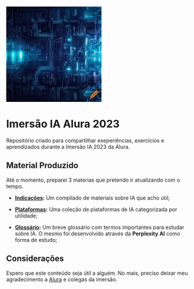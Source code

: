 ![Capa com temática futurísta gegrada pelo Craiyon AI](/img/craiyon_221541_futuristic_background_with_letters__numbers_and_tools_and_written__ai_.png)

# Imersão IA Alura 2023

Repositório criado para compartilhar exeperiências, exercícios e aprendizados durante a Imersão IA 2023 da Alura.

## Material Produzido

Até o momento, preparei 3 materias que pretendo ir atualizando com o tempo.

- **[Indicações](indicacoes.md):** Um compilado de materiais sobre IA que acho útil;  

- **[Plataformas](plataformas.md):** Uma coleção de plataformas de IA categorizada por utilidade;  

- **[Glossário](glossario.md):** Um breve glossário com termos importantes para estudar sobre IA. O mesmo foi desenvolvido através da **Perplexity AI** como forma de estudo;  

## Considerações

Espero que este conteúdo seja útil a alguém. No mais, preciso deixar meu agradecimento a [Alura](https://alura.com.br) e colegas da imersão.  